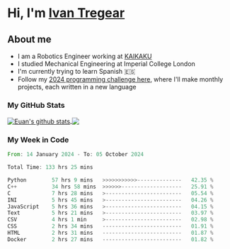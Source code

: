 # Hi, I'm [Ivan Tregear](https://www.linkedin.com/in/ivantregear/)

## About me

* I am a Robotics Engineer working at [KAIKAKU](https://github.com/KAIKAKU-AI)
* I studied Mechanical Engineering at Imperial College London
* I'm currently trying to learn Spanish :es:
* Follow my [2024 programming challenge here](https://github.com/ITregear?tab=repositories), where I'll make monthly projects, each written in a new language


### My GitHub Stats

<a href="#my-github-stats">
  <img align="center" src="https://github-readme-stats.vercel.app/api?username=itregear&count_private=true&show_icons=true&include_all_commits=true&theme=material-palenight" alt="Euan's github stats" />
</a>

<a href="#my-github-stats">
  <img align="center" src="https://github-readme-stats.vercel.app/api/top-langs/?username=itregear&layout=compact&theme=material-palenight" />
</a>

### My Week in Code
<!--START_SECTION:waka-->

```rust
From: 14 January 2024 - To: 05 October 2024

Total Time: 133 hrs 25 mins

Python        57 hrs 9 mins   >>>>>>>>>>>--------------   42.35 %
C++           34 hrs 58 mins  >>>>>>-------------------   25.91 %
C             7 hrs 28 mins   >------------------------   05.54 %
INI           5 hrs 45 mins   >------------------------   04.26 %
JavaScript    5 hrs 36 mins   >------------------------   04.15 %
Text          5 hrs 21 mins   >------------------------   03.97 %
CSV           4 hrs 1 min     >------------------------   02.98 %
CSS           2 hrs 34 mins   -------------------------   01.91 %
HTML          2 hrs 31 mins   -------------------------   01.87 %
Docker        2 hrs 27 mins   -------------------------   01.82 %
```

<!--END_SECTION:waka-->
